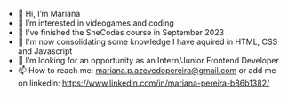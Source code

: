 - 👋 Hi, I’m Mariana
- 👀 I’m interested in videogames and coding
- 🌱 I've finished the SheCodes course in September 2023
- 📖 I'm now consolidating some knowledge I have aquired in HTML, CSS and Javascript
- 💞️ I’m looking for an opportunity as an Intern/Junior Frontend Developer
- 📫 How to reach me: mariana.p.azevedopereira@gmail.com or add me on linkedin: https://www.linkedin.com/in/mariana-pereira-b86b1382/

<!---
Maryp90/Maryp90 is a ✨ special ✨ repository because its `README.md` (this file) appears on your GitHub profile.
You can click the Preview link to take a look at your changes.
--->
